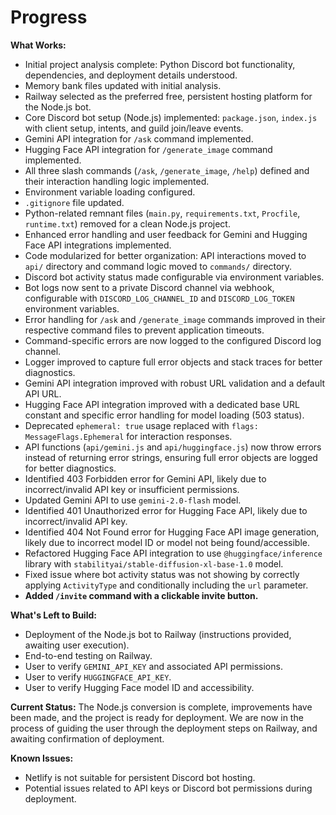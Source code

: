 # Progress

**What Works:**
- Initial project analysis complete: Python Discord bot functionality, dependencies, and deployment details understood.
- Memory bank files updated with initial analysis.
- Railway selected as the preferred free, persistent hosting platform for the Node.js bot.
- Core Discord bot setup (Node.js) implemented: `package.json`, `index.js` with client setup, intents, and guild join/leave events.
- Gemini API integration for `/ask` command implemented.
- Hugging Face API integration for `/generate_image` command implemented.
- All three slash commands (`/ask`, `/generate_image`, `/help`) defined and their interaction handling logic implemented.
- Environment variable loading configured.
- `.gitignore` file updated.
- Python-related remnant files (`main.py`, `requirements.txt`, `Procfile`, `runtime.txt`) removed for a clean Node.js project.
- Enhanced error handling and user feedback for Gemini and Hugging Face API integrations implemented.
- Code modularized for better organization: API interactions moved to `api/` directory and command logic moved to `commands/` directory.
- Discord bot activity status made configurable via environment variables.
- Bot logs now sent to a private Discord channel via webhook, configurable with `DISCORD_LOG_CHANNEL_ID` and `DISCORD_LOG_TOKEN` environment variables.
- Error handling for `/ask` and `/generate_image` commands improved in their respective command files to prevent application timeouts.
- Command-specific errors are now logged to the configured Discord log channel.
- Logger improved to capture full error objects and stack traces for better diagnostics.
- Gemini API integration improved with robust URL validation and a default API URL.
- Hugging Face API integration improved with a dedicated base URL constant and specific error handling for model loading (503 status).
- Deprecated `ephemeral: true` usage replaced with `flags: MessageFlags.Ephemeral` for interaction responses.
- API functions (`api/gemini.js` and `api/huggingface.js`) now throw errors instead of returning error strings, ensuring full error objects are logged for better diagnostics.
- Identified 403 Forbidden error for Gemini API, likely due to incorrect/invalid API key or insufficient permissions.
- Updated Gemini API to use `gemini-2.0-flash` model.
- Identified 401 Unauthorized error for Hugging Face API, likely due to incorrect/invalid API key.
- Identified 404 Not Found error for Hugging Face API image generation, likely due to incorrect model ID or model not being found/accessible.
- Refactored Hugging Face API integration to use `@huggingface/inference` library with `stabilityai/stable-diffusion-xl-base-1.0` model.
- Fixed issue where bot activity status was not showing by correctly applying `ActivityType` and conditionally including the `url` parameter.
- **Added `/invite` command with a clickable invite button.**

**What's Left to Build:**
- Deployment of the Node.js bot to Railway (instructions provided, awaiting user execution).
- End-to-end testing on Railway.
- User to verify `GEMINI_API_KEY` and associated API permissions.
- User to verify `HUGGINGFACE_API_KEY`.
- User to verify Hugging Face model ID and accessibility.

**Current Status:**
The Node.js conversion is complete, improvements have been made, and the project is ready for deployment. We are now in the process of guiding the user through the deployment steps on Railway, and awaiting confirmation of deployment.

**Known Issues:**
- Netlify is not suitable for persistent Discord bot hosting.
- Potential issues related to API keys or Discord bot permissions during deployment.